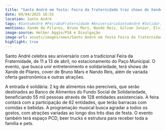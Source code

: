 ```yaml
---
title: "Santo André em festa: Feira da fraternidade traz shows de Xande de Pilares, cover de Bruno Mars e Nando Reis"
date: 09/04/2025 16:55
location: Santo André
tags: #SantoAndré #FeiraDaFraternidade #AniversárioSantoAndré #Solidariedade #Shows #Gastronomia #EventoGratuito #ABCPaulista #FundoSocialDeSolidariedade #EntradaSolidária #abc360noticias
mentions: Xande de Pilares, Bruno Mars, Nando Reis, Gilvan Junior, Elvis Presley, Amy Whinehouse, Pitty.
image-source: Helber Aggio/PSA e Divulgação
image-url: assets/images/news/Santo André em festa Feira da fraternidade traz shows de Xande de Pilares, cover de Bruno Mars e Nando Reis.jpg
highlight: true
---
```


Santo André celebra seu aniversário com a tradicional Feira da Fraternidade, de 11 a 13 de abril, no estacionamento do Paço Municipal. O evento, que busca unir entretenimento e solidariedade, terá shows de Xande de Pilares, cover de Bruno Mars e Nando Reis, além de variada oferta gastronômica e outras atrações.

A entrada é solidária: 2 kg de alimentos não perecíveis, que serão destinados ao Banco de Alimentos do Fundo Social de Solidariedade, beneficiando 55 mil pessoas através de 128 entidades assistenciais. A feira contará com a participação de 62 entidades, que terão barracas com comidas e bebidas. A programação musical busca agradar a todos os gostos, com atrações variadas ao longo dos três dias de festa. O evento também terá espaço PCD, beer trucks e estrutura para receber toda a família e pets.
